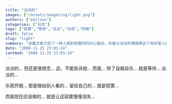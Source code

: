 ```yaml
---
title: "淡淡的"
images: ["/assets/images/og/light.png"]
authors: ["eallion"]
categories: ["日志"]
tags: ["寂寞","等待","淡淡","乐观","开朗"]
draft: false
slug: "light"
summary: "这篇文章介绍了一种人感到寂寞时的内心独白。作者以淡淡的情绪表达了他对某人的思念，但这是一种不能告诉对方的情感。除了自娱自乐，作者只能等待，他乐观开朗的样子只是为了给别人看。而对于自己来说，内心充满了寂寞。作者认识到自己唯一能做的就是让这种寂寞慢慢消失。"
date: "2008-11-25 23:03:24"
lastmod: "2008-11-25 23:03:24"
---
```


淡淡的...
但还是很想念...
这，不能告诉她...
而我...
除了自娱自乐...
就是等待...
淡淡的...

乐观开朗...
那是做给别人看的...
留给自己的...
就是寂寞...

而我现在应该做的...
就是让这寂寞慢慢消失...
